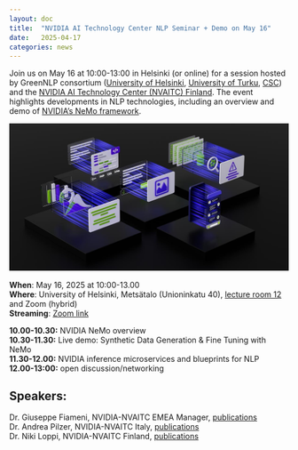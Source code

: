 ```yaml
---
layout: doc
title:  "NVIDIA AI Technology Center NLP Seminar + Demo on May 16"
date:   2025-04-17
categories: news
---
```


Join us on May 16 at 10:00-13:00 in Helsinki (or online) for a session hosted by GreenNLP consortium ([University of Helsinki](https://blogs.helsinki.fi/language-technology/), [University of Turku](https://turkunlp.org), [CSC](https://research.csc.fi)) and the [NVIDIA AI Technology Center (NVAITC) Finland](https://fcai.fi/nvaitc). The event highlights developments in NLP technologies, including an overview and demo of [NVIDIA’s NeMo framework](https://github.com/NVIDIA/NeMo).

![](/assets/images/nemo-llm-og.jpg)

**When**: May 16, 2025 at 10:00-13.00  
**Where**: University of Helsinki, Metsätalo (Unioninkatu 40), [lecture room 12](https://tilavaraus.helsinki.fi/en/city-centre/metsatalo-unioninkatu-40/metsatalo-b308-room-12) and Zoom (hybrid)  
**Streaming**: [Zoom link](https://helsinki.zoom.us/j/69284730056?pwd=Hk0jkeNbBns7P5malpY9V8rjkRj4ni.1)

**10.00-10.30:** NVIDIA NeMo overview  
**10.30-11.30:** Live demo: Synthetic Data Generation & Fine Tuning with NeMo  
**11.30-12.00:** NVIDIA inference microservices and blueprints for NLP  
**12.00-13:00:** open discussion/networking

## Speakers:

Dr. Giuseppe Fiameni, NVIDIA-NVAITC EMEA Manager, [publications](https://scholar.google.com/citations?user=Se2mLvIAAAAJ&hl=en)  
Dr. Andrea Pilzer, NVIDIA-NVAITC Italy, [publications](https://scholar.google.it/citations?user=zooORRsAAAAJ&hl=it)  
Dr. Niki Loppi, NVIDIA-NVAITC Finland, [publications](https://scholar.google.co.uk/citations?user=Drxww9EAAAAJ&hl=en)